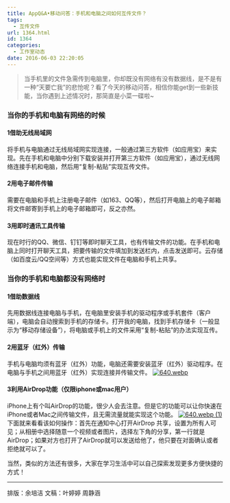```yaml
---
title: AppQ&A•移动问答：手机和电脑之间如何互传文件？
tags:
  - 互传文件
url: 1364.html
id: 1364
categories:
  - 工作室动态
date: 2016-06-03 22:20:05
---
```


> 当手机里的文件急需传到电脑里，你却既没有网络有没有数据线，是不是有一种“天要亡我”的悲怆呢？看了今天的移动问答，相信你能get到一些新技能，当你遇到上述情况时，那简直是小菜一碟啦~

### **当你的手机和电脑有网络的时候**

#### **1借助无线局域网**

将手机与电脑通过无线局域网实现连接，一般通过第三方软件（如应用宝）来实现。先在手机和电脑中分别下载安装并打开第三方软件（如应用宝），通过无线网络连接手机和电脑，然后用“复制-粘贴”实现互传文件。

#### **2用电子邮件传输**

需要在电脑和手机上注册电子邮件（如163、QQ等），然后打开电脑上的电子邮箱将文件邮寄到手机上的电子邮箱即可，反之亦然。

#### **3用即时通讯工具传输**

现在时行的QQ、微信、钉钉等即时聊天工具，也有传输文件的功能。在手机和电脑上同时打开聊天工具，把要传输的文件填加到发送栏内，点击发送即可。云存储（如百度云/QQ空间等）方式也能实现文件在电脑和手机上共享。

### **当你的手机和电脑都没有网络时**

#### **1借助数据线**

先用数据线连接电脑与手机，在电脑里安装手机的驱动程序或手机套件（客户端），电脑会自动搜索到手机的存储卡。打开我的电脑，找到手机存储卡（一般显示为“移动存储设备”），将电脑或手机上的文件采用“复制-粘贴”的办法实现互传。

#### **2用蓝牙（红外）传输**

手机与电脑均须有蓝牙（红外）功能，电脑还需要安装蓝牙（红外）驱动程序。在电脑与手机之间用蓝牙（红外）实现连接并传输文件。 [![640.webp](http://www.ilester.net/wp-content/uploads/2016/06/640.webp_-1-300x288.jpg)](http://www.ilester.net/wp-content/uploads/2016/06/640.webp_-1.jpg)

#### **3利用AirDrop功能（仅限iphone或mac用户）**

iPhone上有个叫AirDrop的功能，很少人会去注意。但是它的功能可以让你快速在iPhone或者Mac之间传输文件，且无需流量就能实现这个功能。 [![640.webp (1)](http://www.ilester.net/wp-content/uploads/2016/06/640.webp-1-1-196x300.jpg)](http://www.ilester.net/wp-content/uploads/2016/06/640.webp-1-1.jpg) 下面就来看看该如何操作：首先在通知中心打开AirDrop 共享，设置为所有人可见；从相册中选择随意一个视频或者图片，选择左下角的分享，第一行就是AirDrop；如果对方也打开了AirDrop就可以发送给他了，他只要在对面确认或者拒绝就可以了。

当然，类似的方法还有很多，大家在学习生活中可以自己探索发现更多方便快捷的方式！

* * *

排版：余培洁 文稿：叶婷婷 周静涵